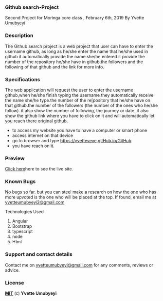 ### Github search-Project
Second Project for Moringa core class , February 6th, 2019
By Yvette Umubyeyi

### Description
The Github search project is a web project that user can have to enter the username github, as long as he/she enter the name that he/she used in github it automatically provide the name she/he entered.it provide the number of the repository he/she have in github.the followers and the following of that github and the link for more info.

### Specifications
The web application will request the user to enter the username github,when he/she finish typing the username they automatically receive the name she/he type.the number of the re[pository that he/she have on that github.the number of the followers (the number of the ones who he/she follow). it also show the number of following, the journey or date ,it also show the github link where you have to click on it and will automatically let you reach there original github.

* to access my website you have to have a computer or smart phone
* access internet on that device
* go to browser and type https://yvetteveve.gitHub.io/GitHub
* you have reach on it.

### Preview
 <a href="https://yvetteveve.github.io/GitHub" rel="nofollow">Click here</a>here to see the live site.

### Known Bugs
No bugs so far. but you can steel make a research on how the one who has more upvoted is the one who will be placed at the top. If found, email me at yvetteumubyeyi2@gmail.com

Technologies Used
1. Angular
2. Bootstrap
3. typescript
4. node
5. Html
### Support and contact details
Contact me on yvetteumubyeyi@gmail.com for any comments, reviews or advice.

### License
**[MIT](http://choosealisence.com/licenses/mit)** (c) **Yvette Umubyeyi**

